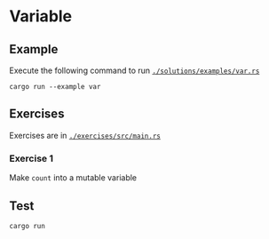 # Variable

## Example

Execute the following command to run [`./solutions/examples/var.rs`](https://github.com/Cyfrin/rust-crash-course/blob/main/topics/variable/solutions/examples/var.rs)

```shell
cargo run --example var
```

## Exercises

Exercises are in [`./exercises/src/main.rs`](https://github.com/Cyfrin/rust-crash-course/blob/main/topics/variable/solutions/src/main.rs)

### Exercise 1

Make `count` into a mutable variable

## Test

```shell
cargo run
```
